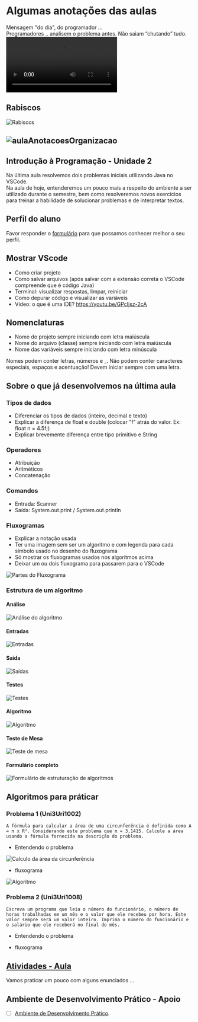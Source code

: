 <!--  FIXME:
### [Aula_04](Unidade2/aula.md#Aula_04 "	28-02-2022	segunda	")	28-02-2022	segunda
### [Aula_05](Unidade2/aula.md#Aula_05 "	02-03-2022	quarta		02-03-2022	quarta
### [Aula_06](Unidade2/aula.md#Aula_06 "	02-03-2022	quarta	")	02-03-2022	quarta
-->

# Algumas anotações das aulas  

Mensagem "do dia", do programador ...  
    Programadores .. analisem o problema antes.  Não saiam “chutando” tudo.  
![programador](imgs/programador.mov "programador")  

## Rabiscos

![Rabiscos](rabiscos.drawio.svg)

## ![aulaAnotacoesOrganizacao](organizacaoEscopo.drawio.svg)  

## Introdução à Programação - Unidade 2  

Na última aula resolvemos dois problemas iniciais utilizando Java no VSCode.  
Na aula de hoje, entenderemos um pouco mais a respeito do ambiente a ser utilizado durante o semestre, bem como resolveremos novos exercícios para treinar a habilidade de solucionar problemas e de interpretar textos.  

## Perfil do aluno  

Favor responder o [formulário](<https://forms.office.com/Pages/ResponsePage.aspx?id=KiItDNrscEuWCqzvbO0wUln0WMIdJTRDgdaFzW1RRxdUNVdPVUJHVzUwVk9LOVNLVkQxQVo0SEE1Ui4u> "formulário de perfil") para que possamos conhecer melhor o seu perfil.  

## Mostrar VScode  

- Como criar projeto  
- Como salvar arquivos (após salvar com a extensão correta o VSCode compreende que é código Java)  
- Terminal: visualizar respostas, limpar, reiniciar  
- Como depurar código e visualizar as variáveis  
- Vídeo: o que é uma IDE? <https://youtu.be/GPcIjsz-2cA>  

## Nomenclaturas  

- Nome do projeto sempre iniciando com letra maiúscula  
- Nome do arquivo (classe) sempre iniciando com letra maiúscula  
- Nome das variáveis sempre iniciando com letra minúscula  

Nomes podem conter letras, números e _. Não podem conter caracteres especiais, espaços e acentuação! Devem iniciar sempre com uma letra.  

## Sobre o que já desenvolvemos na última aula  

### Tipos de dados  

- Diferenciar os tipos de dados (inteiro, decimal e texto)  
- Explicar a diferença de float e double (colocar "f" atrás do valor. Ex: float n = 4.5f;)  
- Explicar brevemente diferença entre tipo primitivo e String  

### Operadores  

- Atribuição  
- Aritméticos  
- Concatenação  
  
### Comandos  

- Entrada: Scanner  
- Saída: System.out.print / System.out.println  

### Fluxogramas  

- Explicar a notação usada  
- Ter uma imagem sem ser um algoritmo e com legenda para cada símbolo usado no desenho do fluxograma  
- Só mostrar os fluxogramas usados nos algoritmos acima  
- Deixar um ou dois fluxograma para passarem para o VSCode  

![Partes do Fluxograma](imgs/fluxogramaLegenda.png "Partes do Fluxograma")  

### Estrutura de um algoritmo  

#### Análise  

![Análise do algoritmo](imgs/formularioAnalise.png "Análise do algoritmo")  

#### Entradas

![Entradas](imgs/formularioEntradas.png "Entradas")  

#### Saída  

![Saídas](imgs/formularioSaida.png "Saídas")  

#### Testes  

![Testes](imgs/formularioTestes.png "Testes")  

#### Algoritmo  

![Algoritmo](imgs/Uni3Uri1001.svg "Algoritmo")  

#### Teste de Mesa  

![Teste de mesa](imgs/formularioTesteMesa.png "Teste de Mesa")  

#### Formulário completo  

![Formulário de estruturação de algoritmos](imgs/formularioDois.png "Formulário completo de estruturação de algoritmos")  

## Algoritmos para práticar  

### Problema 1 (Uni3Uri1002)  

    A fórmula para calcular a área de uma circunferência é definida como A = π x R². Considerando este problema que π = 3,1415. Calcule a área usando a fórmula fornecida na descrição do problema.  

- Entendendo o problema  
  
![Calculo da área da circunferência](imgs/Uni3Uri1002.png "Calculo da área da circunferência")  

- fluxograma  
  
![Algoritmo](imgs/Uni3Uri1002.svg "Algoritmo")  

### Problema 2 (Uni3Uri1008)  

    Escreva um programa que leia o número do funcionário, o número de horas trabalhadas em um mês e o valor que ele recebeu por hora. Este valor sempre será um valor inteiro. Imprima o número do funcionário e o salário que ele receberá no final do mês.  

- Entendendo o problema  
  
- fluxograma  

## [Atividades - Aula](atividadeAula.md "Atividades - Aula")  

Vamos praticar um pouco com alguns enunciados ...  

## Ambiente de Desenvolvimento Prático - Apoio

- [ ] [Ambiente de Desenvolvimento Prático](../Unidade1/IDE.md "Ambiente de Desenvolvimento Prático").  
